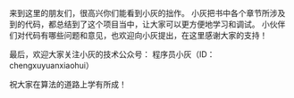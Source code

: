 来到这里的朋友们，很高兴你们能看到小灰的拙作。
小灰把书中各个章节所涉及到的代码，都总结到了这个项目当中，让大家可以更方便地学习和调试。
小伙伴们对代码有哪些问题和意见，也欢迎向小灰提出，在这里感谢大家的支持！

最后，欢迎大家关注小灰的技术公众号：
程序员小灰（ID：chengxuyuanxiaohui）

祝大家在算法的道路上学有所成！
